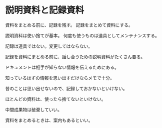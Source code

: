 # 説明資料と記録資料

資料をまとめる前に、記録を残す。
記録をまとめて資料にする。

説明資料は使い捨てが基本。
何度も使うものは道具としてメンテナンスする。

記録は道具ではない。変更してはならない。

記録を資料にまとめる前に、話し合うための説明資料がたくさん要る。

ドキュメントは相手が知らない情報を伝えるためにある。

知っているはずの情報を思い出すだけならメモで十分。

昔のことは思い出せないので、記録しておかないといけない。

ほとんどの資料は、使ったら捨てないといけない。

中間成果物は破棄していい。

資料をまとめるときは、案内もあるといい。
